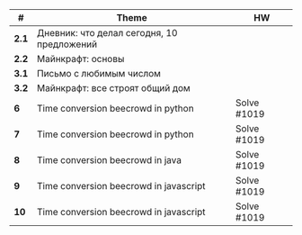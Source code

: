 
| #       | Theme                                      | HW          |
| ------- | ------------------------------------------ | ----------- |
| **2.1** | Дневник: что делал сегодня, 10 предложений |             |
| **2.2** | Майнкрафт: основы                          |             |
| **3.1** | Письмо с любимым числом                    |             |
| **3.2** | Майнкрафт: все строят общий дом            |             |
| **6**   | Time conversion beecrowd in python         | Solve #1019 |
| **7**   | Time conversion beecrowd in python         | Solve #1019 |
| **8**   | Time conversion beecrowd in java           | Solve #1019 |
| **9**   | Time conversion beecrowd in javascript     | Solve #1019 |
| **10**  | Time conversion beecrowd in javascript     | Solve #1019 |
